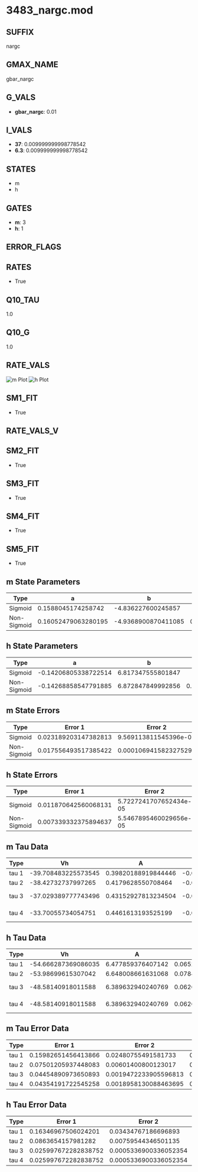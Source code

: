 # 3483_nargc.mod

## SUFFIX

nargc

## GMAX_NAME

gbar_nargc

## G_VALS

- **gbar_nargc**: 0.01

## I_VALS

- **37**: 0.009999999998778542
- **6.3**: 0.009999999998778542

## STATES

- m
- h

## GATES

- **m**: 3
- **h**: 1

## ERROR_FLAGS


## RATES

- True

## Q10_TAU

1.0

## Q10_G

1.0

## RATE_VALS

![m Plot](/Users/pbozelos/Dropbox/icg-Chai-Panos/supermodels/output_markdown_files/Na/3483_nargc.mod/images/m.png)
![h Plot](/Users/pbozelos/Dropbox/icg-Chai-Panos/supermodels/output_markdown_files/Na/3483_nargc.mod/images/h.png)

## SM1_FIT

- True

## RATE_VALS_V

## SM2_FIT

- True

## SM3_FIT

- True

## SM4_FIT

- True

## SM5_FIT

- True

## m State Parameters

| Type | a | b | c | d |
| --- | --- | --- | --- | --- |
| Sigmoid | 0.1588045174258742 | -4.836227600245857 |
| Non-Sigmoid | 0.16052479063280195 | -4.9368900870411085 | 0.9961450199883551 | -0.005989161695442708 |

## h State Parameters

| Type | a | b | c | d |
| --- | --- | --- | --- | --- |
| Sigmoid | -0.14206805338722514 | 6.817347555801847 |
| Non-Sigmoid | -0.14268858547791885 | 6.872847849992856 | 0.9986104771683785 | 0.004993934675948191 |

## m State Errors

| Type | Error 1 | Error 2 | Error 3 |
| --- | --- | --- | --- |
| Sigmoid | 0.023189203147382813 | 9.569113811545396e-05 | 0.015168039285898794 |
| Non-Sigmoid | 0.017556493517385422 | 0.0001069415823275297 | 0.01148368840886128 |

## h State Errors

| Type | Error 1 | Error 2 | Error 3 |
| --- | --- | --- | --- |
| Sigmoid | 0.011870642560068131 | 5.7227241707652434e-05 | 0.009094057521246613 |
| Non-Sigmoid | 0.007339332375894637 | 5.5467895460029656e-05 | 0.005622636723849794 |

## m Tau Data

| Type | Vh | A | b1 | b2 | c1 | c2 | d1 | d2 | e1 | e2 |
| --- | --- | --- | --- | --- | --- | --- | --- | --- | --- | --- |
| tau 1 | -39.708483225573545 | 0.39820188919844446 | -0.04236748089973247 | -0.08572960595435938 |
| tau 2 | -38.42732737997265 | 0.4179628550708464 | -0.05569136801978759 | 0.0002644457507964818 | -0.09937504511860107 | -0.0006636317645388687 |
| tau 3 | -37.029389777743496 | 0.43152927813234504 | -0.0693502613361343 | 0.0006540919190169953 | -2.318149692596875e-06 | -0.1085619422990769 | -0.001699902940501663 | -1.9827337016185922e-05 |
| tau 4 | -33.70055734054751 | 0.4461613193525199 | -0.08672758392115401 | 0.0012555277592740978 | -9.312220749019699e-06 | 2.601626568067706e-08 | -0.08865858468469529 | -0.0007704304650428443 | -2.4294229546475156e-06 | 9.409872072449495e-08 |

## h Tau Data

| Type | Vh | A | b1 | b2 | c1 | c2 | d1 | d2 | e1 | e2 |
| --- | --- | --- | --- | --- | --- | --- | --- | --- | --- | --- |
| tau 1 | -54.666287369086035 | 6.477859376407142 | 0.0652664672020904 | 0.06091467269815124 |
| tau 2 | -53.98699615307042 | 6.648008661631068 | 0.07842722093272668 | 0.0005557343457925524 | 0.07560820095699584 | -0.00038530342716871845 |
| tau 3 | -48.58140918011588 | 6.389632940240769 | 0.06265037994668553 | 0.0006364888154882606 | 8.20603668897405e-06 | 0.10606856248703835 | -0.001193692957850921 | 4.170179197326431e-06 |
| tau 4 | -48.58140918011588 | 6.389632940240769 | 0.06265037994668553 | 0.0006364888154882606 | 8.20603668897405e-06 | 0.0 | 0.10606856248703835 | -0.001193692957850921 | 4.170179197326431e-06 | 0.0 |

## m Tau Error Data

| Type | Error 1 | Error 2 | Error 3 |
| --- | --- | --- | --- |
| tau 1 | 0.15982651456413866 | 0.02480755491581733 | 0.09065113829871749 |
| tau 2 | 0.07501205937448083 | 0.00601400800123017 | 0.042545685157257464 |
| tau 3 | 0.04454890973650893 | 0.0019472233905596813 | 0.025267455707173866 |
| tau 4 | 0.04354191722545258 | 0.0018958130088463695 | 0.024696305059019617 |

## h Tau Error Data

| Type | Error 1 | Error 2 | Error 3 |
| --- | --- | --- | --- |
| tau 1 | 0.16346967506024201 | 0.03434767186696893 | 0.09895797360444467 |
| tau 2 | 0.0863654157981282 | 0.00759544346501135 | 0.05228215284418028 |
| tau 3 | 0.025997672282838752 | 0.0005336900336052354 | 0.015737946298566226 |
| tau 4 | 0.025997672282838752 | 0.0005336900336052354 | 0.015737946298566226 |

